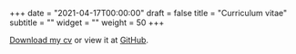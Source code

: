 +++
date = "2021-04-17T00:00:00"
draft = false
title = "Curriculum vitae"
subtitle = ""
widget = ""
weight = 50
+++


[Download my cv](https://github.com/josschavezf/cv/raw/main/cv.pdf) or view it at [GitHub](http://josschavezf.github.io/cv/cv.pdf). 

<!-- <iframe src="http://docs.google.com/viewer?url=http://josschavezf.github.io/cv/cv.pdf&embedded=true" width="100%" height="780" style="border: none;"></iframe> -->
